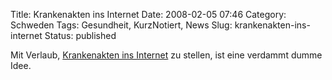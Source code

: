 Title: Krankenakten ins Internet
Date: 2008-02-05 07:46
Category: Schweden
Tags: Gesundheit, KurzNotiert, News
Slug: krankenakten-ins-internet
Status: published

Mit Verlaub, [Krankenakten ins
Internet](http://www.svd.se/nyheter/inrikes/artikel_841003.svd) zu
stellen, ist eine verdammt dumme Idee.

